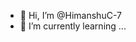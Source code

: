 - 👋 Hi, I’m @HimanshuC-7
- 🌱 I’m currently learning ...
  

<!---
HimanshuC-7/HimanshuC-7 is a ✨ special ✨ repository because its `README.md` (this file) appears on your GitHub profile.
You can click the Preview link to take a look at your changes.
--->

